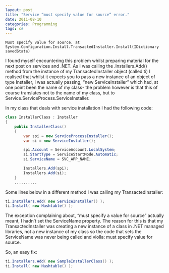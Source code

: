 ```yaml
---
layout: post
title: "Service “must specify value for source” error."
date: 2011-08-10
categories: Programming
tags: c#
---
```


```
Must specify value for source. at System.Configuration.Install.TransactedInstaller.Install(IDictionary savedState)
```

I found myself encountering this problem whilst preparing material for the next post on services and .NET. As I was calling the .Installers.Add() method from the instance of my TransactedInstaller object (called ti) I realised that whilst it expects you to pass a new instance of an object of type Installer,  I was actually passing, “new ServiceInstaller” which had, at one point been the name of my class- the problem however is that this of course translates not to the name of my class, but to Service.ServiceProcess.ServiceInstaller.

In my class that deals with service installation I had the following code:

```csharp
class InstallerClass : Installer
{
    public InstallerClass()
    {
        var spi = new ServiceProcessInstaller();
        var si = new ServiceInstaller();

        spi.Account = ServiceAccount.LocalSystem;
        si.StartType = ServiceStartMode.Automatic;
        si.ServiceName = SVC_APP_NAME;

        Installers.Add(spi);
        Installers.Add(si);
    }
    ..........
```

Some lines below in a different method I was calling my TransactedInstaller:

```csharp
ti.Installers.Add( new ServiceInstaller() );
ti.Install( new Hashtable() );
```

The exception complaining about, “must specify a value for source” actually meant, I hadn’t set the ServiceName property. The reason for this is that my TransactedInstaller was creating a new instance of a class in .NET managed libraries, not a new instance of my class so the code that sets the ServiceName was never being called and violla: must specify value for source.

So, an easy fix:

```csharp
ti.Installers.Add( new SampleInstallerClass() );
ti.Install( new Hashtable() );
```